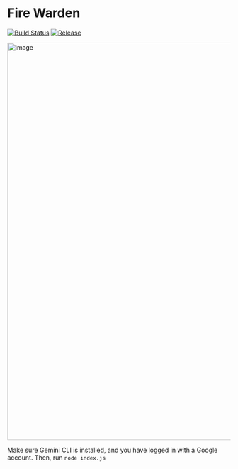 # Fire Warden

[![Build Status](https://github.com/fireforce6-f25/fire-warden/actions/workflows/ci.yml/badge.svg)](https://github.com/fireforce6-f25/fire-warden/actions/workflows/ci.yml)
[![Release](https://img.shields.io/github/v/release/fireforce6-f25/fire-warden?label=Release)](https://github.com/fireforce6-f25/fire-warden/releases/latest)


<img width="1908" height="896" alt="image" src="https://github.com/user-attachments/assets/ae715753-2bec-43f8-9466-065930ade121" />

Make sure Gemini CLI is installed, and you have logged in with a Google account.
Then, run `node index.js`
